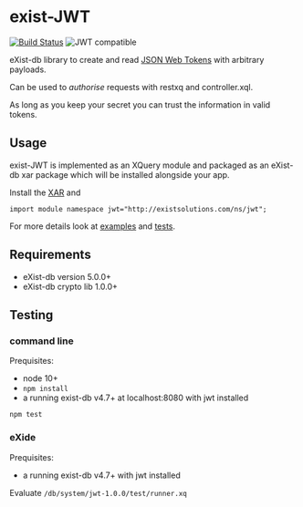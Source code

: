 # exist-JWT

[![Build Status](https://travis-ci.com/eXistSolutions/jwt.svg?token=qmpymKjbSAbb74pPJ4EC&branch=main)](https://travis-ci.com/eXistSolutions/jwt) ![JWT compatible](https://jwt.io/img/badge-compatible.svg)

eXist-db library to create and read [JSON Web Tokens](jwt.io) with arbitrary payloads.

Can be used to _authorise_ requests with restxq and controller.xql.

As long as you keep your secret you can trust the information in valid tokens. 

## Usage

exist-JWT is implemented as an XQuery module and packaged as an eXist-db xar package which will be installed alongside your app.

Install the [XAR](https://github.com/eXistSolutions/jwt/releases/) and

    import module namespace jwt="http://existsolutions.com/ns/jwt";

For more details look at [examples](https://github.com/eXistSolutions/jwt/tree/master/examples) and
[tests](https://github.com/eXistSolutions/jwt/tree/master/test).

## Requirements

- eXist-db version 5.0.0+
- eXist-db crypto lib 1.0.0+

## Testing

### command line

Prequisites:

- node 10+
- `npm install`
- a running exist-db v4.7+ at localhost:8080 with jwt installed

`npm test`


### eXide

Prequisites:

- a running exist-db v4.7+ with jwt installed

Evaluate `/db/system/jwt-1.0.0/test/runner.xq`
